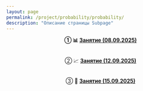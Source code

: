 ```yaml
---
layout: page
permalink: /project/probability/probability/
description: "Описание страницы Subpage"
---
```



<div style="text-align: center;">

**① 📊 <a href="https://disk.yandex.ru/d/GztepiWiSsZDTQ">Занятие (08.09.2025)</a><br><br>**

② 📈 **<a href="https://disk.yandex.ru/d/VoGwTcjon12dWg">Занятие (12.09.2025)</a>**<br><br>

③ 🎯 **<a href="https://disk.yandex.ru/d/HSzUHScWr8P6tg">Занятие (15.09.2025)</a>**

</div>



